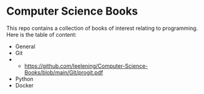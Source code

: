 # Computer Science Books
This repo contains a collection of books of interest relating to programming. 
Here is the table of content:
* General
* Git
* * https://github.com/leelening/Computer-Science-Books/blob/main/Git/progit.pdf
* Python
* Docker
